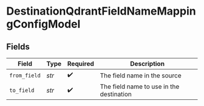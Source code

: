 # DestinationQdrantFieldNameMappingConfigModel


## Fields

| Field                                    | Type                                     | Required                                 | Description                              |
| ---------------------------------------- | ---------------------------------------- | ---------------------------------------- | ---------------------------------------- |
| `from_field`                             | *str*                                    | :heavy_check_mark:                       | The field name in the source             |
| `to_field`                               | *str*                                    | :heavy_check_mark:                       | The field name to use in the destination |